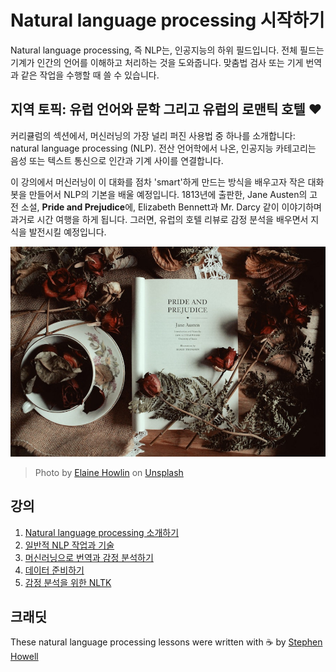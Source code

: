 # Natural language processing 시작하기

Natural language processing, 즉 NLP는, 인공지능의 하위 필드입니다. 전체 필드는 기계가 인간의 언어를 이해하고 처리하는 것을 도와줍니다. 맞춤법 검사 또는 기게 번역과 같은 작업을 수행할 때 쓸 수 있습니다.

## 지역 토픽: 유럽 언어와 문학 그리고 유럽의 로맨틱 호텔 ❤️

커리큘럼의 섹션에서, 머신러닝의 가장 널리 퍼진 사용법 중 하나를 소개합니다: natural language processing (NLP). 전산 언어학에서 나온, 인공지능 카테고리는 음성 또는 텍스트 통신으로 인간과 기계 사이를 연결합니다.

이 강의에서 머신러닝이 이 대화를 점차 'smart'하게 만드는 방식을 배우고자 작은 대화 봇을 만들어서 NLP의 기본을 배울 예정입니다. 1813년에 출판한, Jane Austen의 고전 소설, **Pride and Prejudice**에, Elizabeth Bennett과 Mr. Darcy 같이 이야기하며 과거로 시간 여행을 하게 됩니다. 그러면, 유럽의 호텔 리뷰로 감정 분석을 배우면서 지식을 발전시킬 예정입니다.

![Pride and Prejudice book and tea](../images/p&p.jpg)
> Photo by <a href="https://unsplash.com/@elaineh?utm_source=unsplash&utm_medium=referral&utm_content=creditCopyText">Elaine Howlin</a> on <a href="https://unsplash.com/s/photos/pride-and-prejudice?utm_source=unsplash&utm_medium=referral&utm_content=creditCopyText">Unsplash</a>
  
## 강의

1. [Natural language processing 소개하기](../1-Introduction-to-NLP/translations/README.ko.md)
2. [일반적 NLP 작업과 기술](../2-Tasks/translations/README.ko.md)
3. [머신러닝으로 번역과 감정 분석하기](../3-Translation-Sentiment/translations/README.ko.md)
4. [데이터 준비하기](../4-Hotel-Reviews-1/translations/README.ko.md)
5. [감정 분석을 위한 NLTK](../5-Hotel-Reviews-2/translations/README.ko.md)

## 크래딧 

These natural language processing lessons were written with ☕ by [Stephen Howell](https://twitter.com/Howell_MSFT)
